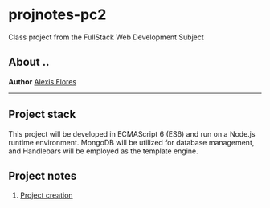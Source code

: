 # projnotes-pc2
Class project from the FullStack Web Development Subject

## About ..
**Author** [Alexis Flores]()

---

## Project stack
This project will be developed in ECMAScript 6 (ES6) and run on a Node.js runtime environment. MongoDB will be utilized for database management, and Handlebars will be employed as the template engine.

## Project notes 
1. [Project creation](https://github.com/AlexisFlo/projnotes-pc2/blob/main/class-notes/Project-creation.md)